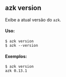 ## azk version

  Exibe a atual versão do `azk`.

#### Uso:

    $ azk version
    $ azk --version

#### Exemplos:

```
$ azk version
azk 0.13.1
```
